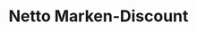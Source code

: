 ---
title: "Netto Marken-Discount"
url: /sohland-a-d-spree/netto-marken-discount/
shop: Supermarkt
---